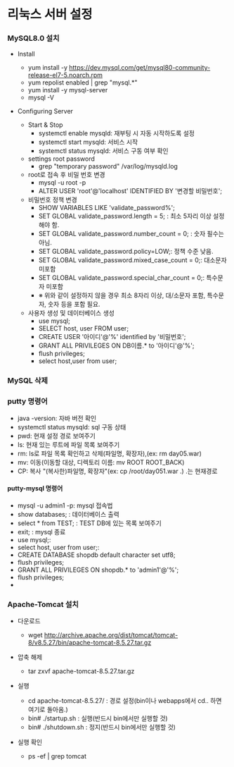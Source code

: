 # 리눅스 서버 설정

### MySQL8.0 설치

- Install
  - yum install -y https://dev.mysql.com/get/mysql80-community-release-el7-5.noarch.rpm
  - yum repolist enabled | grep "mysql.*"
  - yum install -y mysql-server
  - mysql -V

- Configuring Server
  - Start & Stop
    - systemctl enable mysqld: 재부팅 시 자동 시작하도록 설정
    - systemctl start mysqld: 서비스 시작
    - systemctl status mysqld: 서비스 구동 여부 확인
  - settings root password
    - grep "temporary password" /var/log/mysqld.log
  - root로 접속 후 비밀 번호 변경
    - mysql -u root -p
    - ALTER USER 'root'@'localhost' IDENTIFIED BY '변경할 비밀번호';
  - 비밀번호 정책 변경
    - SHOW VARIABLES LIKE 'validate_password%';
    - SET GLOBAL validate_password.length = 5; : 최소 5자리 이상 설정해야 함.
    - SET GLOBAL validate_password.number_count = 0; : 숫자 필수는 아님.
    - SET GLOBAL validate_password.policy=LOW;: 정책 수준 낮음.
    - SET GLOBAL validate_password.mixed_case_count = 0;: 대소문자 미포함
    - SET GLOBAL validate_password.special_char_count = 0;: 특수문자 미포함
    - ※ 위와 같이 설정하지 않을 경우 최소 8자리 이상, 대/소문자 포함, 특수문자, 숫자 등을 포함 필요.
  - 사용자 생성 및 데이터베이스 생성
    - use mysql;
    - SELECT host, user FROM user;
    - CREATE USER '아이디'@'%' identified by '비밀번호';
    - GRANT ALL PRIVILEGES ON DB이름.* to '아이디'@'%';
    - flush privileges;
    - select host,user from user;



### MySQL 삭제





### putty 명령어

- java -version: 자바 버전 확인
- systemctl status mysqld: sql 구동 상태
- pwd: 현재 설정 경로 보여주기
- ls: 현재 있는 루트에 파일 목록 보여주기
- rm: ls로 파일 목록 확인하고 삭제(파일명, 확장자),(ex: rm day05.war)
- mv: 이동(이동할 대상, 디렉토리 이름: mv ROOT ROOT_BACK)
- CP: 복사 "(복사한)파일명, 확장자"(ex: cp /root/day051.war .) .는 현재경로



#### putty-mysql 명령어

- mysql -u admin1 -p: mysql 접속법
- show databases; : 데이터베이스 출력
- select * from TEST; : TEST DB에 있는 목록 보여주기
- exit; : mysql 종료
- use mysql;:
- select host, user from user;:
- CREATE DATABASE shopdb default character set utf8;
- flush privileges;
- GRANT ALL PRIVILEGES ON shopdb.* to 'admin1'@'%';
- flush privileges;
- 



### Apache-Tomcat 설치

- 다운로드
  - wget http://archive.apache.org/dist/tomcat/tomcat-8/v8.5.27/bin/apache-tomcat-8.5.27.tar.gz
- 압축 해제
  - tar zxvf apache-tomcat-8.5.27.tar.gz
- 실행
  - cd apache-tomcat-8.5.27/ : 경로 설정(bin이나 webapps에서 cd.. 하면 여기로 돌아옴.)
  - bin# ./startup.sh : 실행(반드시 bin에서만 실행할 것)
  - bin# ./shutdown.sh : 정지(반드시 bin에서만 실행할 것)

- 실행 확인
  - ps -ef | grep tomcat